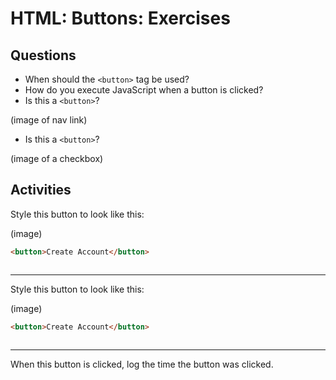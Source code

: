 # HTML: Buttons: Exercises

## Questions

* When should the `<button>` tag be used?
* How do you execute JavaScript when a button is clicked?
* Is this a `<button>`?

(image of nav link)

* Is this a `<button>`?

(image of a checkbox)

## Activities

Style this button to look like this:

(image)

```html
<button>Create Account</button>
```

```css
```

---

Style this button to look like this:

(image)

```html
<button>Create Account</button>
```

```css
```

---

When this button is clicked, log the time the button was clicked.

```html
```

